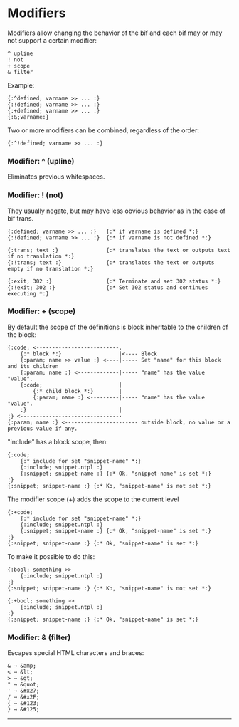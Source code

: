 Modifiers
=========

Modifiers allow changing the behavior of the bif and each bif may or may not support a certain modifier:

```text
^ upline
! not
+ scope
& filter
```

Example:

```text
{:^defined; varname >> ... :}
{:!defined; varname >> ... :}
{:+defined; varname >> ... :}
{:&;varname:}
```

Two or more modifiers can be combined, regardless of the order:

```text
{:^!defined; varname >> ... :}
```

### Modifier: ^ (upline)

Eliminates previous whitespaces.

### Modifier: ! (not)

They usually negate, but may have less obvious behavior as in the case of bif trans.

```text
{:defined; varname >> ... :}   {:* if varname is defined *:}
{:!defined; varname >> ... :}  {:* if varname is not defined *:}

{:trans; text :}               {:* translates the text or outputs text if no translation *:}
{:!trans; text :}              {:* translates the text or outputs empty if no translation *:}

{:exit; 302 :}                 {:* Terminate and set 302 status *:}
{:!exit; 302 :}                {:* Set 302 status and continues executing *:}
```

### Modifier: + (scope)

By default the scope of the definitions is block inheritable to the children of the block:

```text
{:code; <--------------------------.
    {:* block *:}                  |<---- Block
    {:param; name >> value :} <----|----- Set "name" for this block and its children
    {:param; name :} <-------------|----- "name" has the value "value".
    {:code;                        |
        {:* child block *:}        |
        {:param; name :} <---------|----- "name" has the value "value".
    :}                             |
:} <-------------------------------·
{:param; name :} <----------------------- outside block, no value or a previous value if any.
```

"include" has a block scope, then:

```text
{:code;
    {:* include for set "snippet-name" *:}
    {:include; snippet.ntpl :}
    {:snippet; snippet-name :} {:* Ok, "snippet-name" is set *:}
:}
{:snippet; snippet-name :} {:* Ko, "snippet-name" is not set *:}
```

The modifier scope (+) adds the scope to the current level

```text
{:+code;
    {:* include for set "snippet-name" *:}
    {:include; snippet.ntpl :}
    {:snippet; snippet-name :} {:* Ok, "snippet-name" is set *:}
:}
{:snippet; snippet-name :} {:* Ok, "snippet-name" is set *:}
```

To make it possible to do this:

```text
{:bool; something >>
    {:include; snippet.ntpl :}
:}
{:snippet; snippet-name :} {:* Ko, "snippet-name" is not set *:}

{:+bool; something >>
    {:include; snippet.ntpl :}
:}
{:snippet; snippet-name :} {:* Ok, "snippet-name" is set *:}
```

### Modifier: & (filter)

Escapes special HTML characters and braces:

```text
& → &amp;
< → &lt;
> → &gt;
" → &quot;
' → &#x27;
/ → &#x2F;
{ → &#123;
} → &#125;
```

---
